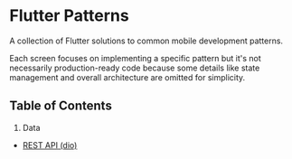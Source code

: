 # Flutter Patterns

A collection of Flutter solutions to common mobile development patterns.

Each screen focuses on implementing a specific pattern but it's not necessarily production-ready code because some details like state management and overall architecture are omitted for simplicity.

## Table of Contents

1. Data
- [REST API (dio)](./lib/data/rest)
